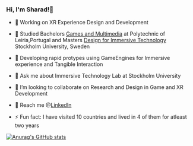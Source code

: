 ### Hi, I'm Sharad!👋
- 🔭 Working on XR Experience Design and Development
- 📜 Studied Bachelors [Games and Multimedia](https://www.ipleiria.pt/en/course/undergraduate-in-games-and-multimedia/) at Polytechnic of Leiria,Portugal and Masters [Design for Immersive Technology](https://www.su.se/english/search-courses-and-programmes/sdkio-1.413330)  Stockholm University, Sweden
- 🌱 Developing rapid protypes using GameEngines for Immersive experience and Tangible Interaction 
- 💬 Ask me about Immersive Technology Lab at Stockholm University
- 👯 I’m looking to collaborate on Research and Design in Game and XR Development 

- 🔗 Reach me @[LinkedIn](https://www.linkedin.com/in/sharpou26/) 
- ⚡ Fun fact: I have visited 10 countries and lived in 4 of them for atleast two years



[![Anurag's GitHub stats](https://github-readme-stats.vercel.app/api?username=SharadPoudel&show_icons=true&theme=radical)](https://github.com/anuraghazra/github-readme-stats)






















<!--
**SharadPoudel/SharadPoudel** is a ✨ _special_ ✨ repository because its `README.md` (this file) appears on your GitHub profile.

Here are some ideas to get you started:

- 🔭 I’m currently working on ...
- 🌱 I’m currently learning ...
- 👯 I’m looking to collaborate on ...
- 🤔 I’m looking for help with ...
- 💬 Ask me about ...
- 📫 How to reach me: ...
- 😄 Pronouns: ...
- ⚡ Fun fact: ...
-->
